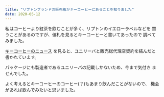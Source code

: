 ```yaml
---
title: "リプトンブランドの販売権がキーコーヒーにあることを知りました"
date: 2020-05-12
---
```


私はコーヒーより紅茶を飲むことが多く、リプトンのイエローラベルなどを
買うことがあるのですが、値札を見るとキーコーヒーと書いてあったので
調べてみました。

[キーコーヒーのニュース](https://www.keycoffee.co.jp/news/2016/161024.html)
を見ると、ユニリーバと販売総代理店契約を結んだと書かれています。

パッケージにも製造者であるユニリーバの記載しかないため、今まで気付き
ませんでした。

よく考えるとキーコーヒーのコーヒー(？)もあまり飲んだことがないので、
機会があれば飲んでみたいと思いました。


